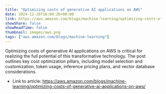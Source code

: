 ```yaml
---
title: "Optimizing costs of generative AI applications on AWS"
date: 2024-12-26T16:04:26+00:00
link: https://aws.amazon.com/blogs/machine-learning/optimizing-costs-of-generative-ai-applications-on-aws/
showShare: false
showReadTime: false
thumbnail: images/aws.png
tags: ["aws.amazon.com/blogs/machine-learning"]
---
```

Optimizing costs of generative AI applications on AWS is critical for realizing the full potential of this transformative technology. The post outlines key cost optimization pillars, including model selection and customization, token usage, inference pricing plans, and vector database considerations.

- Link to article: https://aws.amazon.com/blogs/machine-learning/optimizing-costs-of-generative-ai-applications-on-aws/